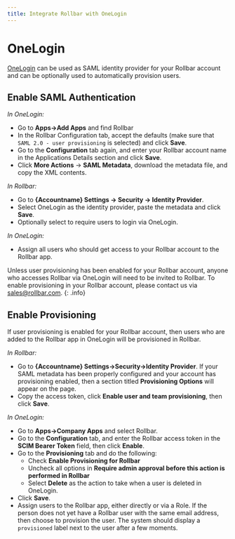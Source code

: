 ```yaml
---
title: Integrate Rollbar with OneLogin
---
```


# OneLogin

[OneLogin](http://www.onelogin.com) can be used as SAML identity provider for your Rollbar account and can be optionally used to automatically provision users.

## Enable SAML Authentication

_In OneLogin:_

* Go to **Apps->Add Apps**  and find Rollbar
* In the Rollbar Configuration tab, accept the defaults (make sure that `SAML 2.0 - user provisioning` is selected) and click **Save**.
* Go to the **Configuration** tab again, and enter your Rollbar account name in the Applications Details section and click **Save**.
* Click **More Actions** -> **SAML Metadata**, download the metadata file, and copy the XML contents.


_In Rollbar:_

* Go to **{Accountname} Settings -> Security -> Identity Provider**.
* Select OneLogin as the identity provider, paste the metadata and click **Save**.
* Optionally select to require users to login via OneLogin.

_In OneLogin:_

* Assign all users who should get access to your Rollbar account to the Rollbar app.

Unless user provisioning has been enabled for your Rollbar account, anyone who accesses Rollbar via OneLogin will need to be invited to Rollbar.  To enable provisioning in your Rollbar account, please contact us via <a href="mailto:sales@rollbar.com">sales@rollbar.com</a>.
{: .info}

## Enable Provisioning

If user provisioning is enabled for your Rollbar account, then users who are added to the Rollbar app in OneLogin will be provisioned in Rollbar.

_In Rollbar:_

* Go to **{Accountname} Settings->Security->Identity Provider**.  If your SAML metadata has been properly configured and your account has provisioning enabled, then a section titled **Provisioning Options** will appear on the page.
* Copy the access token, click **Enable user and team provisioning**, then click **Save**.

_In OneLogin:_

* Go to **Apps->Company Apps** and select Rollbar.
* Go to the **Configuration** tab, and enter the Rollbar access token in the **SCIM Bearer Token** field, then click **Enable**.
* Go to the **Provisioning** tab and do the following:
  * Check **Enable Provisioning for Rollbar**
  * Uncheck all options in **Require admin approval before this action is performed in Rollbar**
  * Select **Delete** as the action to take when a user is deleted in OneLogin.
* Click **Save**.
* Assign users to the Rollbar app, either directly or via a Role.  If the person does not yet have a Rollbar user with the same email address, then choose to provision the user.  The system should display a `provisioned` label next to the user after a few moments.
